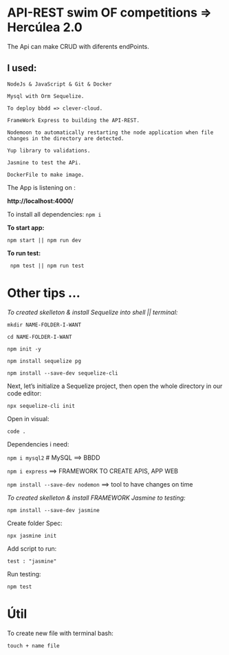 # API-REST swim OF competitions => Hercúlea 2.0 

The Api can make CRUD with diferents endPoints.
## I used:

``NodeJs & JavaScript & Git & Docker``

``Mysql with Orm Sequelize.``

``To deploy bbdd => clever-cloud.``

``FrameWork Express to building the API-REST.``

``Nodemoon to automatically restarting the node application when file changes in the directory are detected.``

``Yup library to validations.`` 

``Jasmine to test the APi.``

``DockerFile to make image.``

The App is listening on :

**http://localhost:4000/**

To install all dependencies:
``npm i ``

__To start app:__

``npm start || npm run dev`` 

__To run test:__

`` npm test || npm run test``


# Other tips ... 

*_To created skelleton & install Sequelize into shell || terminal:_*

``mkdir NAME-FOLDER-I-WANT``

``cd NAME-FOLDER-I-WANT``

``npm init -y``

``npm install sequelize pg``

``npm install --save-dev sequelize-cli``

Next, let’s initialize a Sequelize project, then open the whole directory in our code editor:

``npx sequelize-cli init``

Open in visual: 

``code .``

Dependencies i need:

``npm i mysql2`` # MySQL ==> BBDD

``npm i express`` ==> FRAMEWORK TO CREATE APIS, APP WEB

``npm install --save-dev nodemon`` ==> tool to have changes on time

*_To created skelleton & install FRAMEWORK Jasmine to testing:_*

``npm install --save-dev jasmine``

Create folder Spec:

``npx jasmine init``

Add script to run: 

``test : "jasmine"``

Run testing:

``npm test ``

# Útil

To create new file with terminal bash: 

`` touch + name file `` 